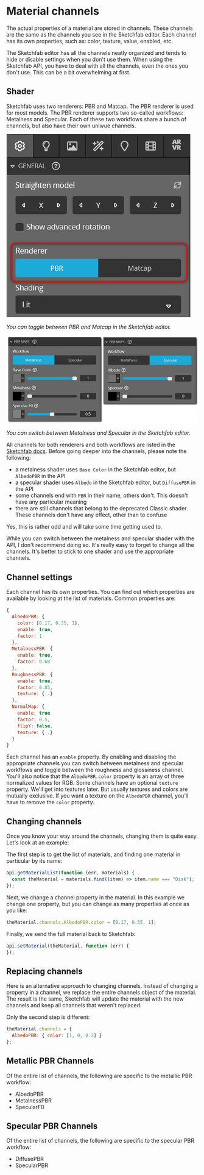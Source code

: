 <script setup>
import ModelLoading from '../../components/ModelLoading.vue'
import CodePenEmbed from '../../components/CodePenEmbed.vue'
</script>

# Material channels

The actual properties of a material are stored in channels. These channels are the same as the channels you see in the Sketchfab editor. Each channel has its own properties, such as: color, texture, value, enabled, etc.

The Sketchfab editor has all the channels neatly organized and tends to hide or disable settings when you don't use them. When using the Sketchfab API, you have to deal with all the channels, even the ones you don't use. This can be a bit overwhelming at first.

## Shader

Sketchfab uses two renderers: PBR and Matcap. The PBR renderer is used for most models. The PBR renderer supports two so-called workflows: Metalness and Specular. Each of these two workflows share a bunch of channels, but also have their own uniwue channels.

![Renderer](./materials-renderer-editor.jpg)

*You can toggle between PBR and Matcap in the Sketchfab editor.*

![Shader](./materials-shaders.jpg)

*You can switch between Metalness and Specular in the Sketchfab editor.*

All channels for both renderers and both workflows are listed in the [Sketchfab docs](https://sketchfab.com/developers/viewer/functions#api-materialChannels). Before going deeper into the channels, please note the following:

- a metalness shader uses `Base Color` in the Sketchfab editor, but `AlbedoPBR` in the API
- a specular shader uses `Albedo` in the Sketchfab editor, but `DiffusePBR` in the API
- some channels end with `PBR` in their name, others don't. This doesn't have any particular meaning
- there are still channels that belong to the deprecated Classic shader. These channels don't have any effect, other than to confuse

Yes, this is rather odd and will take some time getting used to.

While you can switch between the metalness and specular shader with the API, I don't recommend doing so. It's really easy to forget to change all the channels. It's better to stick to one shader and use the appropriate channels.

## Channel settings

Each channel has its own properties. You can find out which properties are available by looking at the list of materials. Common properties are:

```js
{
  AlbedoPBR: {
    color: [0.17, 0.35, 1],
    enable: true,
    factor: 1
  },
  MetalnessPBR: {
    enable: true,
    factor: 0.68
  },
  RoughnessPBR: {
    enable: true,
    factor: 0.85,
    texture: {..}
  },
  NormalMap: {
    enable: true
    factor: 0.5,
    flipY: false,
    texture: {..}
  }
}
```

Each channel has an `enable` property. By enabling and disabling the appropriate channels you can switch between metalness and specular workflows and toggle between the roughness and glossiness channel. You'll also notice that the `AlbedoPBR.color` property is an array of three normalized values for RGB. Some channels have an optional `texture` property. We'll get into textures later. But usually textures and colors are mutually exclusive. If you want a texture on the `AlbedoPBR` channel, you'll have to remove the `color` property.

## Changing channels

Once you know your way around the channels, changing them is quite easy. Let's look at an example:

<CodePenEmbed id="XWyLmGy/d5d6db0b05e32e9092388195d53c174d" />

The first step is to get the list of materials, and finding one material in particular by its name: 

```js
api.getMaterialList(function (err, materials) {
  const theMaterial = materials.find((item) => item.name === "Disk");
});
```

Next, we change a channel property in the material. In this example we change one property, but you can change as many properties at once as you like:

```js
theMaterial.channels.AlbedoPBR.color = [0.17, 0.35, 1];
```

Finally, we send the full material back to Sketchfab:

```js
api.setMaterial(theMaterial, function (err) {
});
```

## Replacing channels

Here is an alternative approach to changing channels. Instead of changing a property in a channel, we replace the entire channels object of the material. The result is the same, Sketchfab will update the material with the new channels and keep all channels that weren't replaced:

<CodePenEmbed id="YzRgdyr/d223d5c1688af5888aefd2aedcec8d66" />

Only the second step is different:

```js
theMaterial.channels = {
  AlbedoPBR: { color: [1, 0, 0.3] }
};
```

## Metallic PBR Channels

Of the entire list of channels, the following are specific to the metallic PBR workflow:

- AlbedoPBR
- MetalnessPBR
- SpecularF0

<ModelLoading id="c2fb3b0dbd4c4071bf9b4656ed41a432" :showMaterials="true" :playersettings="{autostart:0}" />

## Specular PBR Channels

Of the entire list of channels, the following are specific to the specular PBR workflow:

- DiffusePBR
- SpecularPBR

<ModelLoading id="b10ecfe761fe425ba40b01f7096a43ff" :showMaterials="true" :playersettings="{autostart:0}" />

